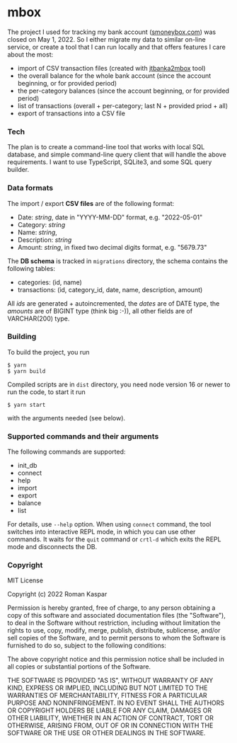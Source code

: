 # mbox

The project I used for tracking my bank account ([smoneybox.com](https://smoneybox.com/)) was closed on May 1, 2022. So I either migrate my data to similar on-line service, or create a tool that I can run locally and that offers features I care about the most:
* import of CSV transaction files (created with [jtbanka2mbox](https://github.com/roman-kaspar/jtbanka2mbox) tool)
* the overall balance for the whole bank account (since the account beginning, or for provided period)
* the per-category balances (since the account beginning, or for provided period)
* list of transactions (overall + per-category; last N + provided priod + all)
* export of transactions into a CSV file

### Tech

The plan is to create a command-line tool that works with local SQL database, and simple command-line query client that will handle the above requirements. I want to use TypeScript, SQLite3, and some SQL query builder.

### Data formats

The import / export **CSV files** are of the following format:
* Date: _string_, date in "YYYY-MM-DD" format, e.g. "2022-05-01"
* Category: _string_
* Name: _string_, 
* Description: _string_
* Amount: _string_, in fixed two decimal digits format, e.g. "5679.73"

The **DB schema** is tracked in `migrations` directory, the schema contains the following tables:
* categories: (id, name)
* transactions: (id, category_id, date, name, description, amount)

All _ids_ are generated + autoincremented, the _dates_ are of DATE type, the _amounts_ are of BIGINT type (think big :-)), all other fields are of VARCHAR(200) type.

### Building

To build the project, you run
```
$ yarn
$ yarn build
```

Compiled scripts are in `dist` directory, you need node version 16 or newer to run the code, to start it run
```
$ yarn start
```

with the arguments needed (see below).

### Supported commands and their arguments

The following commands are supported:
* init_db
* connect
* help
* import
* export
* balance
* list

For details, use `--help` option. When using `connect` command, the tool switches into interactive REPL mode, in which you can use other commands. It waits for the `quit` command or `crtl-d` which exits the REPL mode and disconnects the DB.

### Copyright

MIT License

Copyright (c) 2022 Roman Kaspar

Permission is hereby granted, free of charge, to any person obtaining a copy
of this software and associated documentation files (the "Software"), to deal
in the Software without restriction, including without limitation the rights
to use, copy, modify, merge, publish, distribute, sublicense, and/or sell
copies of the Software, and to permit persons to whom the Software is
furnished to do so, subject to the following conditions:

The above copyright notice and this permission notice shall be included in all
copies or substantial portions of the Software.

THE SOFTWARE IS PROVIDED "AS IS", WITHOUT WARRANTY OF ANY KIND, EXPRESS OR
IMPLIED, INCLUDING BUT NOT LIMITED TO THE WARRANTIES OF MERCHANTABILITY,
FITNESS FOR A PARTICULAR PURPOSE AND NONINFRINGEMENT. IN NO EVENT SHALL THE
AUTHORS OR COPYRIGHT HOLDERS BE LIABLE FOR ANY CLAIM, DAMAGES OR OTHER
LIABILITY, WHETHER IN AN ACTION OF CONTRACT, TORT OR OTHERWISE, ARISING FROM,
OUT OF OR IN CONNECTION WITH THE SOFTWARE OR THE USE OR OTHER DEALINGS IN THE
SOFTWARE.
